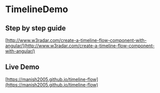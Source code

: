 # TimelineDemo

## Step by step guide
[http://www.w3radar.com/create-a-timeline-flow-component-with-angular/](http://www.w3radar.com/create-a-timeline-flow-component-with-angular/)

## Live Demo
[https://manish2005.github.io/timeline-flow](https://manish2005.github.io/timeline-flow)
